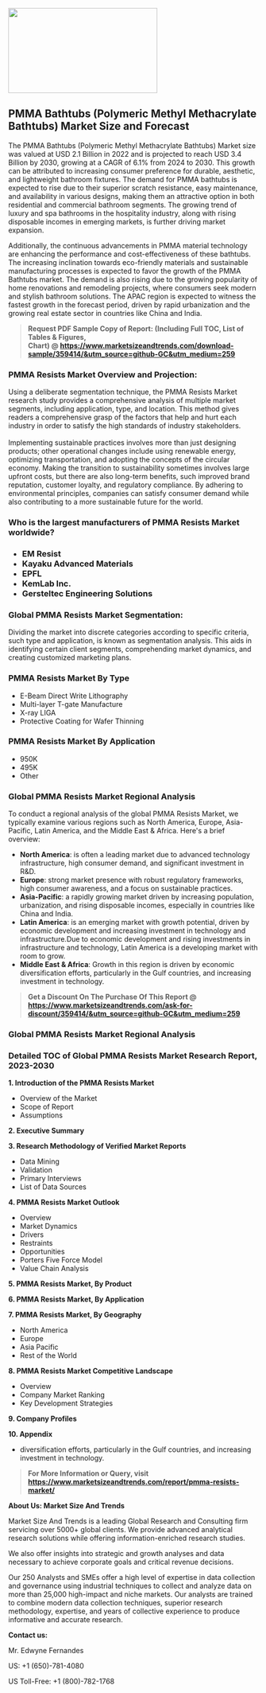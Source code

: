 <p><img class="alignnone size-medium wp-image-20088" src="https://ffe5etoiles.com/wp-content/uploads/2024/12/MST1-300x171.png" alt="" width="300" height="171" /></p><h2>PMMA Bathtubs (Polymeric Methyl Methacrylate Bathtubs) Market Size and Forecast</h2><p>The PMMA Bathtubs (Polymeric Methyl Methacrylate Bathtubs) Market size was valued at USD 2.1 Billion in 2022 and is projected to reach USD 3.4 Billion by 2030, growing at a CAGR of 6.1% from 2024 to 2030. This growth can be attributed to increasing consumer preference for durable, aesthetic, and lightweight bathroom fixtures. The demand for PMMA bathtubs is expected to rise due to their superior scratch resistance, easy maintenance, and availability in various designs, making them an attractive option in both residential and commercial bathroom segments. The growing trend of luxury and spa bathrooms in the hospitality industry, along with rising disposable incomes in emerging markets, is further driving market expansion.</p><p>Additionally, the continuous advancements in PMMA material technology are enhancing the performance and cost-effectiveness of these bathtubs. The increasing inclination towards eco-friendly materials and sustainable manufacturing processes is expected to favor the growth of the PMMA Bathtubs market. The demand is also rising due to the growing popularity of home renovations and remodeling projects, where consumers seek modern and stylish bathroom solutions. The APAC region is expected to witness the fastest growth in the forecast period, driven by rapid urbanization and the growing real estate sector in countries like China and India.</p></p><blockquote id="" class=""><strong>Request PDF Sample Copy of Report: (Including Full TOC, List of Tables &amp; Figures, Chart)&nbsp;@&nbsp;<strong><a href="https://www.marketsizeandtrends.com/download-sample/359414/&utm_source=github-GC&utm_medium=259" target="_blank">https://www.marketsizeandtrends.com/download-sample/359414/&utm_source=github-GC&utm_medium=259</a></strong></strong></blockquote><h3 id="" class="">PMMA Resists Market&nbsp;Overview and Projection:</h3><p id="" class="">Using a deliberate segmentation technique, the PMMA Resists Market research study provides a comprehensive analysis of multiple market segments, including application, type, and location. This method gives readers a comprehensive grasp of the factors that help and hurt each industry in order to satisfy the high standards of industry stakeholders. <br /> <br />Implementing sustainable practices involves more than just designing products; other operational changes include using renewable energy, optimizing transportation, and adopting the concepts of the circular economy. Making the transition to sustainability sometimes involves large upfront costs, but there are also long-term benefits, such improved brand reputation, customer loyalty, and regulatory compliance. By adhering to environmental principles, companies can satisfy consumer demand while also contributing to a more sustainable future for the world.</p><h3 id="" class="">Who is the largest manufacturers of&nbsp;PMMA Resists Market worldwide?</h3><h3 class=""><p><ul><li>EM Resist </li><li> Kayaku Advanced Materials </li><li> EPFL </li><li> KemLab Inc. </li><li> Gersteltec Engineering Solutions</li></ul></p></h3><h3 id="" class="">Global&nbsp;PMMA Resists Market Segmentation:</h3><p id="" class="">Dividing the market into discrete categories according to specific criteria, such type and application, is known as segmentation analysis. This aids in identifying certain client segments, comprehending market dynamics, and creating customized marketing plans.</p><h3 id="" class="">PMMA Resists Market&nbsp;By Type</h3><p><p><ul><li>E-Beam Direct Write Lithography</li><li> Multi-layer T-gate Manufacture</li><li> X-ray LIGA</li><li> Protective Coating for Wafer Thinning</p></li></ul></p></p><h3 id="" class="">PMMA Resists Market&nbsp;By Application</h3><p class=""><p><ul><li>950K</li><li> 495K</li><li> Other</li></ul></p></p><h3 id="" class="">Global PMMA Resists Market Regional Analysis</h3><p id="" class="">To conduct a regional analysis of the global PMMA Resists Market, we typically examine various regions such as North America, Europe, Asia-Pacific, Latin America, and the Middle East &amp; Africa. Here's a brief overview:</p><ul><li><strong>North America</strong>: is often a leading market due to advanced technology infrastructure, high consumer demand, and significant investment in R&amp;D.</li><li><strong>Europe</strong>: strong market presence with robust regulatory frameworks, high consumer awareness, and a focus on sustainable practices.</li><li><strong>Asia-Pacific</strong>: a rapidly growing market driven by increasing population, urbanization, and rising disposable incomes, especially in countries like China and India.</li><li><strong>Latin America</strong>: is an emerging market with growth potential, driven by economic development and increasing investment in technology and infrastructure.Due to economic development and rising investments in infrastructure and technology, Latin America is a developing market with room to grow.</li><li><strong>Middle East &amp; Africa</strong>: Growth in this region is driven by economic diversification efforts, particularly in the Gulf countries, and increasing investment in technology.</li></ul><blockquote id="" class=""><strong>Get a Discount On The Purchase Of This Report @ <strong><a href="https://www.marketsizeandtrends.com/ask-for-discount/359414/&utm_source=github-GC&utm_medium=259" target="_blank">https://www.marketsizeandtrends.com/ask-for-discount/359414/&utm_source=github-GC&utm_medium=259</a></strong></strong></blockquote><h3 id="" class="">Global PMMA Resists Market Regional Analysis</h3><h3 id="" class="">Detailed TOC of Global PMMA Resists Market Research Report, 2023-2030</h3><p id="" class=""><strong>1. Introduction of the PMMA Resists Market</strong></p><ul><li>Overview of the Market</li><li>Scope of Report</li><li>Assumptions</li></ul><p id="" class=""><strong>2. Executive Summary</strong></p><p id="" class=""><strong>3. Research Methodology of Verified Market Reports</strong></p><ul><li>Data Mining</li><li>Validation</li><li>Primary Interviews</li><li>List of Data Sources</li></ul><p id="" class=""><strong>4. PMMA Resists Market Outlook</strong></p><ul><li>Overview</li><li>Market Dynamics</li><li>Drivers</li><li>Restraints</li><li>Opportunities</li><li>Porters Five Force Model</li><li>Value Chain Analysis</li></ul><p id="" class=""><strong>5. PMMA Resists Market, By Product</strong></p><p id="" class=""><strong>6. PMMA Resists Market, By Application</strong></p><p id="" class=""><strong>7. PMMA Resists Market, By Geography</strong></p><ul><li>North America</li><li>Europe</li><li>Asia Pacific</li><li>Rest of the World</li></ul><p id="" class=""><strong>8. PMMA Resists Market Competitive Landscape</strong></p><ul><li>Overview</li><li>Company Market Ranking</li><li>Key Development Strategies</li></ul><p id="" class=""><strong>9. Company Profiles</strong></p><p id="" class=""><strong>10. Appendix</strong></p><ul><li>diversification efforts, particularly in the Gulf countries, and increasing investment in technology.</li></ul><blockquote id="" class=""><strong>For More Information or Query, visit <strong><strong><a href="https://www.marketsizeandtrends.com/report/pmma-resists-market/" target="_blank">https://www.marketsizeandtrends.com/report/pmma-resists-market/</a></strong></strong></strong></blockquote><p id="" class=""><strong>About Us: Market Size And Trends</strong></p><p id="" class="">Market Size And Trends is a leading Global Research and Consulting firm servicing over 5000+ global clients. We provide advanced analytical research solutions while offering information-enriched research studies.</p><p id="" class="">We also offer insights into strategic and growth analyses and data necessary to achieve corporate goals and critical revenue decisions.</p><p id="" class="">Our 250 Analysts and SMEs offer a high level of expertise in data collection and governance using industrial techniques to collect and analyze data on more than 25,000 high-impact and niche markets. Our analysts are trained to combine modern data collection techniques, superior research methodology, expertise, and years of collective experience to produce informative and accurate research.</p><p id="" class=""><strong>Contact us:</strong></p><p id="" class="">Mr. Edwyne Fernandes</p><p id="" class="">US: +1 (650)-781-4080</p><p id="" class="">US Toll-Free: +1 (800)-782-1768</p>
